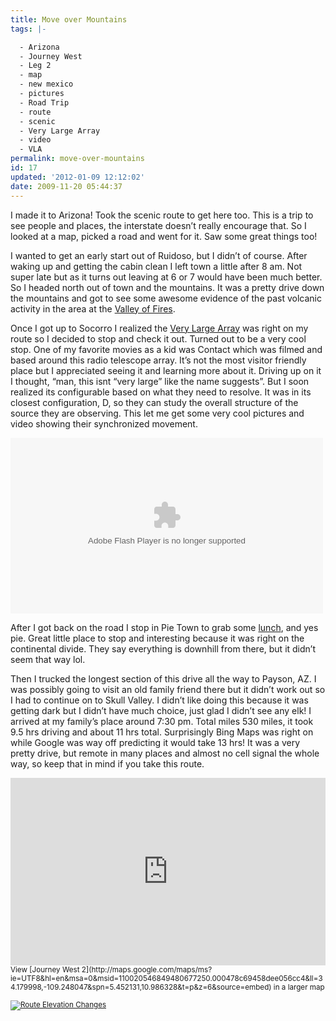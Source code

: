 ```yaml
---
title: Move over Mountains
tags: |-

  - Arizona
  - Journey West
  - Leg 2
  - map
  - new mexico
  - pictures
  - Road Trip
  - route
  - scenic
  - Very Large Array
  - video
  - VLA
permalink: move-over-mountains
id: 17
updated: '2012-01-09 12:12:02'
date: 2009-11-20 05:44:37
---
```



I made it to Arizona! Took the scenic route to get here too. This is a trip to see people and places, the interstate doesn’t really encourage that. So I looked at a map, picked a road and went for it. Saw some great things too!

I wanted to get an early start out of Ruidoso, but I didn’t of course. After waking up and getting the cabin clean I left town a little after 8 am. Not super late but as it turns out leaving at 6 or 7 would have been much better. So I headed north out of town and the mountains. It was a pretty drive down the mountains and got to see some awesome evidence of the past volcanic activity in the area at the [Valley of Fires](http://en.wikipedia.org/wiki/Carrizozo_Malpais).

Once I got up to Socorro I realized the [Very Large Array](http://en.wikipedia.org/wiki/Very_Large_Array) was right on my route so I decided to stop and check it out. Turned out to be a very cool stop. One of my favorite movies as a kid was Contact which was filmed and based around this radio telescope array. It’s not the most visitor friendly place but I appreciated seeing it and learning more about it. Driving up on it I thought, “man, this isnt “very large” like the name suggests”. But I soon realized its configurable based on what they need to resolve. It was in its closest configuration, D, so they can study the overall structure of the source they are observing. This let me get some very cool pictures and video showing their synchronized movement.

<object classid="clsid:D27CDB6E-AE6D-11cf-96B8-444553540000" data="http://www.flickr.com/apps/video/stewart.swf?v=71377" height="281" type="application/x-shockwave-flash" width="500"><param name="flashvars" value="intl_lang=en-us&photo_secret=fcbb03ede9&photo_id=4119500248&hd_default=false"></param><param name="movie" value="http://www.flickr.com/apps/video/stewart.swf?v=71377"></param><param name="bgcolor" value="#000000"></param><param name="allowFullScreen" value="true"></param><embed allowfullscreen="true" bgcolor="#000000" flashvars="intl_lang=en-us&photo_secret=fcbb03ede9&photo_id=4119500248&hd_default=false" height="281" src="http://www.flickr.com/apps/video/stewart.swf?v=71377" type="application/x-shockwave-flash" width="500"></embed></object>

After I got back on the road I stop in Pie Town to grab some [lunch](http://www.dailypie.com/), and yes pie. Great little place to stop and interesting because it was right on the continental divide. They say everything is downhill from there, but it didn’t seem that way lol.

Then I trucked the longest section of this drive all the way to Payson, AZ. I was possibly going to visit an old family friend there but it didn’t work out so I had to continue on to Skull Valley. I didn’t like doing this because it was getting dark but I didn’t have much choice, just glad I didn’t see any elk! I arrived at my family’s place around 7:30 pm. Total miles 530 miles, it took 9.5 hrs driving and about 11 hrs total. Surprisingly Bing Maps was right on while Google was way off predicting it would take 13 hrs! It was a very pretty drive, but remote in many places and almost no cell signal the whole way, so keep that in mind if you take this route.

<iframe frameborder="0" height="300" marginheight="0" marginwidth="0" scrolling="no" src="http://maps.google.com/maps/ms?ie=UTF8&hl=en&msa=0&msid=110020546849480677250.000478c69458dee056cc4&ll=34.179998,-109.248047&spn=5.452131,10.986328&t=p&z=6&output=embed" width="100%"></iframe>  
<small>View [Journey West 2](http://maps.google.com/maps/ms?ie=UTF8&hl=en&msa=0&msid=110020546849480677250.000478c69458dee056cc4&ll=34.179998,-109.248047&spn=5.452131,10.986328&t=p&z=6&source=embed) in a larger map</small>

<small>[![Route Elevation Changes](http://kmuncie.com/blog/wp-content/uploads/2009/11/RuidosoSkullValleyElevation_thumb.jpg "Route Elevation Changes")](http://kmuncie.com/blog/wp-content/uploads/2009/11/RuidosoSkullValleyElevation.jpg)</small>


